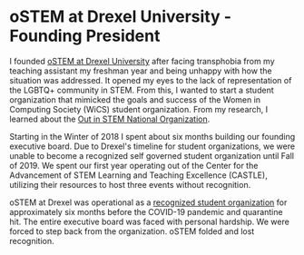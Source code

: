 # oSTEM at Drexel University - Founding President

I founded
[oSTEM at Drexel University](https://dragonlink.drexel.edu/organization/drexelostem)
after facing transphobia from my teaching assistant my freshman year and being
unhappy with how the situation was addressed. It opened my eyes to the lack of
representation of the LGBTQ+ community in STEM. From this, I wanted to start a
student organization that mimicked the goals and success of the Women in
Computing Society (WiCS) student organization. From my research, I learned about
the
[Out in STEM National Organization](https://ostem.org/).

Starting in the Winter of 2018 I spent about six months building our founding
executive board. Due to Drexel's timeline for student organizations, we were
unable to become a recognized self governed student organization until Fall of
2019. We spent our first year operating out of the Center for the Advancement of
STEM Learning and Teaching Excellence (CASTLE), utilizing their resources to
host three events without recognition.

oSTEM at Drexel was operational as a
[recognized student organization](https://drexel.edu/cci/stories/drexel-ostem-chapter-receives-recognition-from-national-society/)
for approximately six months before the COVID-19 pandemic and quarantine hit. The
entire executive board was faced with personal hardship. We were forced to step
back from the organization. oSTEM folded and lost recognition.

